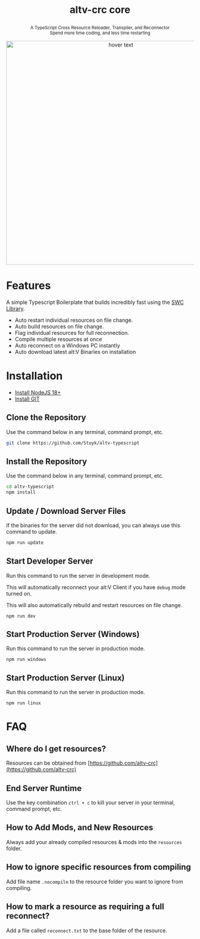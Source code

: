 <p align="center" style="font-size: 26px">
	<b>altv-crc core</b>
</p>
<p align="center">
	<sup>A TypeScript Cross Resource Reloader, Transpiler, and Reconnector</sup>
	<br />
	<sup>Spend more time coding, and less time restarting</sup>
</p>
<p align="center">
	<img src="https://i.imgur.com/QdU5BnP.png" width="600" title="hover text">
</p>

# Features

A simple Typescript Boilerplate that builds incredibly fast using the [SWC Library](https://github.com/swc-project/swc).

- Auto restart individual resources on file change.
- Auto build resources on file change.
- Flag individual resources for full reconnection.
- Compile multiple resources at once
- Auto reconnect on a Windows PC instantly
- Auto download latest alt:V Binaries on installation

# Installation

* [Install NodeJS 18+](https://nodejs.org/en/download/current/)
* [Install GIT](https://git-scm.com/downloads)

## Clone the Repository

Use the command below in any terminal, command prompt, etc.

```sh
git clone https://github.com/Stuyk/altv-typescript
```

## Install the Repository

Use the command below in any terminal, command prompt, etc.

```sh
cd altv-typescript
npm install
```

## Update / Download Server Files

If the binaries for the server did not download, you can always use this command to update.

```sh
npm run update
```

## Start Developer Server

Run this command to run the server in development mode.

This will automatically reconnect your alt:V Client if you have `debug` mode turned on.

This will also automatically rebuild and restart resources on file change.

```
npm run dev
```

## Start Production Server (Windows)

Run this command to run the server in production mode.

```
npm run windows
```

## Start Production Server (Linux)

Run this command to run the server in production mode.

```
npm run linux
```

# FAQ

## Where do I get resources?

Resources can be obtained from [https://github.com/altv-crc](https://github.com/altv-crc)

## End Server Runtime

Use the key combination `ctrl + c` to kill your server in your terminal, command prompt, etc.

## How to Add Mods, and New Resources

Always add your already compiled resources & mods into the `resources` folder.

## How to ignore specific resources from compiling

Add file name `.nocompile` to the resource folder you want to ignore from compiling.

## How to mark a resource as requiring a full reconnect?

Add a file called `reconnect.txt` to the base folder of the resource.


